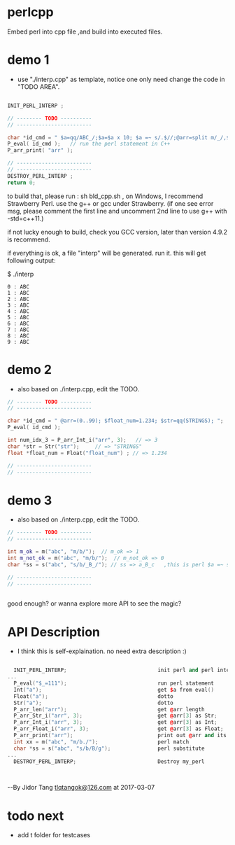 # perlcpp
Embed perl into cpp file ,and build into executed files. 

# demo 1 
 - use "./interp.cpp" as template, notice one only need change the code in "TODO AREA".

```c++

INIT_PERL_INTERP ;

// -------- TODO ----------
// ------------------------

char *id_cmd = " $a=qq/ABC_/;$a=$a x 10; $a =~ s/.$//;@arr=split m/_/,$a;  ";
P_eval( id_cmd );	// run the perl statement in C++ 
P_arr_print( "arr" );

// ------------------------
// ------------------------
DESTROY_PERL_INTERP ;
return 0;
```

to build that, please run :  sh bld_cpp.sh , on Windows, I recommend Strawberry Perl. 
use the g++ or gcc under Strawberry. (if one see error msg, please comment the first line and 
uncomment 2nd line to use g++ with -std=c++11.)

if not lucky enough to build, check you GCC version, later than version 4.9.2 is recommend. 

if everything is ok, a file "interp" will be generated. run it. this will get following output:

$ ./interp

```text
0 : ABC
1 : ABC
2 : ABC
3 : ABC
4 : ABC
5 : ABC
6 : ABC
7 : ABC
8 : ABC
9 : ABC
```

# demo 2

 - also based on ./interp.cpp, edit the TODO.
 
```c++
// -------- TODO ----------
// ------------------------

char *id_cmd = " @arr=(0..99); $float_num=1.234; $str=qq(STRINGS); ";
P_eval( id_cmd );

int num_idx_3 = P_arr_Int_i("arr", 3);   // => 3 
char *str = Str("str"); 	// => "STRINGS"
float *float_num = Float("float_num") ; // => 1.234 

// ------------------------
// ------------------------
```


# demo 3

 - also based on ./interp.cpp, edit the TODO.
 
 
```c++
// -------- TODO ----------
// ------------------------

int m_ok = m("abc", "m/b/");  // m_ok => 1 
int m_not_ok = m("abc", "m/b/");  // m_not_ok => 0
char *ss = s("abc", "s/b/_B_/"); // ss => a_B_c   ,this is perl $a =~ s/xx/XX/g

// ------------------------
// ------------------------
	
```



good enough? or wanna explore more API to see the magic?

# API Description

 - I think this is self-explaination. no need extra description :)

```c++

  INIT_PERL_INTERP;                             init perl and perl interp :my_perl
...
  P_eval("$_=111");                             run perl statement
  Int("a");                                     get $a from eval()
  Float("a");                                   dotto
  Str("a");                                     dotto
  P_arr_len("arr");                             get @arr length
  P_arr_Str_i("arr", 3);                        get @arr[3] as Str;
  P_arr_Int_i("arr", 3);                        get @arr[3] as Int;
  P_arr_Float_i("arr", 3);                      get @arr[3] as Float;
  P_arr_print("arr");                           print out @arr and its index,very slowly...
  int xx = m("abc", "m/b./");                   perl match
  char *ss = s("abc", "s/b/B/g");               perl substitute
...
  DESTROY_PERL_INTERP;                          Destroy my_perl

 
 ```
 
 

--By Jidor Tang  <tlqtangok@126.com> at 2017-03-07 


# todo next
- add t folder for testcases
